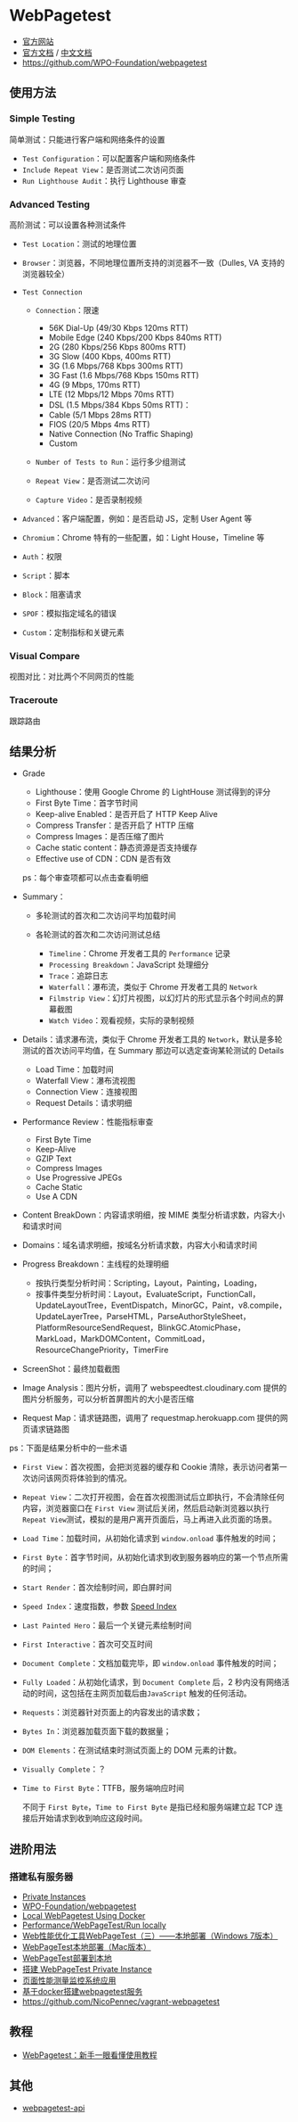 # WebPagetest

- [官方网站](https://www.webpagetest.org)
- [官方文档](https://sites.google.com/a/webpagetest.org/docs/) / [中文文档](https://github.com/pwstrick/WebPagetest-Docs)
- https://github.com/WPO-Foundation/webpagetest

## 使用方法

### Simple Testing

简单测试：只能进行客户端和网络条件的设置

- `Test Configuration`：可以配置客户端和网络条件
- `Include Repeat View`：是否测试二次访问页面
- `Run Lighthouse Audit`：执行 Lighthouse 审查

### Advanced Testing

高阶测试：可以设置各种测试条件

- `Test Location`：测试的地理位置
- `Browser`：浏览器，不同地理位置所支持的浏览器不一致（Dulles, VA 支持的浏览器较全）
- `Test Connection`

    - `Connection`：限速

        - 56K Dial-Up (49/30 Kbps 120ms RTT)
        - Mobile Edge (240 Kbps/200 Kbps 840ms RTT)
        - 2G (280 Kbps/256 Kbps 800ms RTT)
        - 3G Slow (400 Kbps, 400ms RTT)
        - 3G (1.6 Mbps/768 Kbps 300ms RTT)
        - 3G Fast (1.6 Mbps/768 Kbps 150ms RTT)
        - 4G (9 Mbps, 170ms RTT)
        - LTE (12 Mbps/12 Mbps 70ms RTT)
        - DSL (1.5 Mbps/384 Kbps 50ms RTT)：
        - Cable (5/1 Mbps 28ms RTT)
        - FIOS (20/5 Mbps 4ms RTT)
        - Native Connection (No Traffic Shaping)
        - Custom

    - `Number of Tests to Run`：运行多少组测试
    - `Repeat View`：是否测试二次访问
    - `Capture Video`：是否录制视频

- `Advanced`：客户端配置，例如：是否启动 JS，定制 User Agent 等
- `Chromium`：Chrome 特有的一些配置，如：Light House，Timeline 等
- `Auth`：权限
- `Script`：脚本
- `Block`：阻塞请求
- `SPOF`：模拟指定域名的错误
- `Custom`：定制指标和关键元素

### Visual Compare

视图对比：对比两个不同网页的性能

### Traceroute

跟踪路由

## 结果分析

- Grade

    - Lighthouse：使用 Google Chrome 的 LightHouse 测试得到的评分
    - First Byte Time：首字节时间
    - Keep-alive Enabled：是否开启了 HTTP Keep Alive
    - Compress Transfer：是否开启了 HTTP 压缩
    - Compress Images：是否压缩了图片
    - Cache static content：静态资源是否支持缓存
    - Effective use of CDN：CDN 是否有效

    ps：每个审查项都可以点击查看明细

- Summary：

    - 多轮测试的首次和二次访问平均加载时间
    - 各轮测试的首次和二次访问测试总结

        - `Timeline`：Chrome 开发者工具的 `Performance` 记录
        - `Processing Breakdown`：JavaScript 处理细分
        - `Trace`：追踪日志
        - `Waterfall`：瀑布流，类似于 Chrome 开发者工具的 `Network`
        - `Filmstrip View`：幻灯片视图，以幻灯片的形式显示各个时间点的屏幕截图
        - `Watch Video`：观看视频，实际的录制视频

- Details：请求瀑布流，类似于 Chrome 开发者工具的 `Network`，默认是多轮测试的首次访问平均值，在 Summary 那边可以选定查询某轮测试的 Details

    - Load Time：加载时间
    - Waterfall View：瀑布流视图
    - Connection View：连接视图
    - Request Details：请求明细

- Performance Review：性能指标审查

    - First Byte Time
    - Keep-Alive
    - GZIP Text
    - Compress Images
    - Use Progressive JPEGs
    - Cache Static
    - Use A CDN

- Content BreakDown：内容请求明细，按 MIME 类型分析请求数，内容大小和请求时间
- Domains：域名请求明细，按域名分析请求数，内容大小和请求时间
- Progress Breakdown：主线程的处理明细

    - 按执行类型分析时间：Scripting，Layout，Painting，Loading，
    - 按事件类型分析时间：Layout，EvaluateScript，FunctionCall，UpdateLayoutTree，EventDispatch，MinorGC，Paint，v8.compile，UpdateLayerTree，ParseHTML，ParseAuthorStyleSheet，PlatformResourceSendRequest，BlinkGC.AtomicPhase，MarkLoad，MarkDOMContent，CommitLoad，ResourceChangePriority，TimerFire

- ScreenShot：最终加载截图
- Image Analysis：图片分析，调用了 webspeedtest.cloudinary.com 提供的图片分析服务，可以分析首屏图片的大小是否压缩
- Request Map：请求链路图，调用了 requestmap.herokuapp.com 提供的网页请求链路图

ps：下面是结果分析中的一些术语

- `First View`：首次视图，会把浏览器的缓存和 Cookie 清除，表示访问者第一次访问该网页将体验到的情况。
- `Repeat View`：二次打开视图，会在首次视图测试后立即执行，不会清除任何内容，浏览器窗口在 `First View` 测试后关闭，然后启动新浏览器以执行 `Repeat View`测试，模拟的是用户离开页面后，马上再进入此页面的场景。
- `Load Time`：加载时间，从初始化请求到 `window.onload` 事件触发的时间；
- `First Byte`：首字节时间，从初始化请求到收到服务器响应的第一个节点所需的时间；
- `Start Render`：首次绘制时间，即白屏时间
- `Speed Index`：速度指数，参数 [Speed Index](https://sites.google.com/a/webpagetest.org/docs/using-webpagetest/metrics/speed-index)
- `Last Painted Hero`：最后一个关键元素绘制时间
- `First Interactive`：首次可交互时间
- `Document Complete`：文档加载完毕，即 `window.onload` 事件触发的时间；
- `Fully Loaded`：从初始化请求，到 `Document Complete` 后，2 秒内没有网络活动的时间，这包括在主网页加载后由`JavaScript` 触发的任何活动。
- `Requests`：浏览器针对页面上的内容发出的请求数；
- `Bytes In`：浏览器加载页面下载的数据量；
- `DOM Elements`：在测试结束时测试页面上的 DOM 元素的计数。
- `Visually Complete`：？
- `Time to First Byte`：TTFB，服务端响应时间

    不同于 `First Byte`，`Time to First Byte` 是指已经和服务端建立起 TCP 连接后开始请求到收到响应这段时间。

## 进阶用法

### 搭建私有服务器

- [Private Instances](https://github.com/WPO-Foundation/webpagetest-docs/blob/master/user/Private%20Instances/README.md)
- [WPO-Foundation/webpagetest](https://github.com/WPO-Foundation/webpagetest/tree/master/docker/local)
- [Local WebPagetest Using Docker](https://medium.com/@francis.john/local-webpagetest-using-docker-90441d7c2513)
- [Performance/WebPageTest/Run locally](https://wikitech.wikimedia.org/wiki/Performance/WebPageTest/Run_locally)
- [Web性能优化工具WebPageTest（三）——本地部署（Windows 7版本）](http://www.cnblogs.com/strick/p/6634637.html)
- [WebPageTest本地部署（Mac版本）](https://www.jianshu.com/p/7b67962aeef3)
- [WebPageTest部署到本地](https://blog.csdn.net/qq_24373725/article/details/80091532)
- [搭建 WebPageTest Private Instance](http://www.jeffxue.cn/2017/05/15/%E6%90%AD%E5%BB%BA-WebPageTest-Private-Instance/)
- [页面性能测量监控系统应用](https://hzxiaosheng.bitbucket.io/project/2014/07/25/web-page-performance-monitor/)
- [基于docker搭建webpagetest服务](https://cpselvis.github.io/2018/11/%E5%9F%BA%E4%BA%8EDocker%E6%90%AD%E5%BB%BAWebpagetest%E6%9C%8D%E5%8A%A1/)
- https://github.com/NicoPennec/vagrant-webpagetest

## 教程

- [WebPagetest：新手一眼看懂使用教程](https://cloud.tencent.com/developer/article/1361742)

## 其他

- [webpagetest-api](https://github.com/marcelduran/webpagetest-api)

